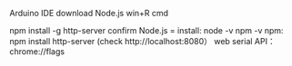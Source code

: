 Arduino IDE
download Node.js
win+R cmd

npm install -g http-server
confirm Node.js = install: node -v npm -v
npm: npm install
http-server (check http://localhost:8080）
web serial API：chrome://flags
